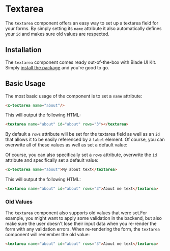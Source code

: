 # Textarea

The `textarea` component offers an easy way to set up a textarea field for your forms. By simply setting its `name` attribute it also automatically defines your `id` and makes sure old values are respected.

## Installation

The `textarea` component comes ready out-of-the-box with Blade UI Kit. Simply [install the package](/docs/{{version}}/installation) and you're good to go.

## Basic Usage

The most basic usage of the component is to set a `name` attribute:

```html
<x-textarea name="about"/>
```

This will output the following HTML:

```html
<textarea name="about" id="about" rows="3"></textarea>
```

By default a `rows` attribute will be set for the textarea field as well as an `id` that allows it to be easily referenced by a `label` element. Of course, you can overwrite all of these values as well as set a default value:

Of course, you can also specifically set a `rows` attribute, overwrite the `id` attribute and specifically set a default value:

```html
<x-textarea name="about">My about text</textarea>
```

This will output the following HTML:

```html
<textarea name="about" id="about" rows="3">About me text</textarea>
```

### Old Values

The `textarea` component also supports old values that were set.For example, you might want to apply some validation in the backend, but also make sure the user doesn't lose their input data when you re-render the form with any validation errors. When re-rendering the form, the `textarea` component will remember the old value:

```html
<textarea name="about" id="about" rows="3">About me text</textarea>
```
